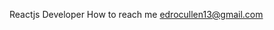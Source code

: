 Reactjs Developer
How to reach me edrocullen13@gmail.com
<!---
Pavanarathod/Pavanarathod is a ✨ special ✨ repository because its `README.md` (this file) appears on your GitHub profile.
You can click the Preview link to take a look at your changes.
--->

